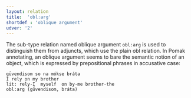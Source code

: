 ```yaml
---
layout: relation
title:  'obl:arg'
shortdef : 'oblique argument'
udver: '2'
---
```



The sub-type relation named oblique argument `obl:arg` is used to distinguish them from adjuncts, which use the plain obl relation. In Pomak annotating, an oblique argument seems to bare the semantic notion of an object, which is expressed by prepositional phrases in accusative case:

~~~ sdparse
gǘvendisom so na mókse bráta 
I rely on my brother 
lit: rely-I  myself  on by-me brother-the
obl:arg (gǘvendisom, bráta)  
~~~ 
